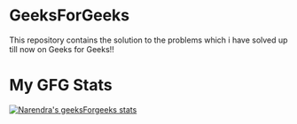 # GeeksForGeeks
This repository contains the solution to the problems which i have solved up till now on Geeks for Geeks!!

# My GFG Stats

[![Narendra's geeksForgeeks stats](https://geeks-for-geeks-stats-api-napiyo.vercel.app/?userName=khandelwal439v)](https://github.com/napiyo/geeksForGeeksStatsAPI)

